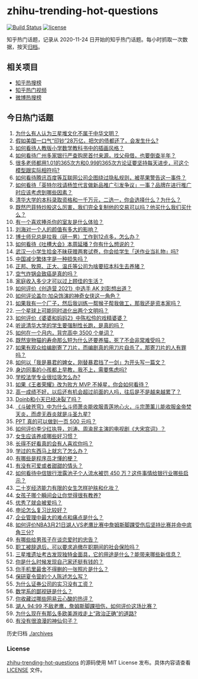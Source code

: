 # zhihu-trending-hot-questions

[![Build Status](https://github.com/justjavac/zhihu-trending-hot-questions/workflows/ci/badge.svg?branch=master)](https://github.com/justjavac/zhihu-trending-hot-questions/actions)
[![license](https://img.shields.io/github/license/justjavac/zhihu-trending-hot-questions)](https://github.com/justjavac/zhihu-trending-hot-questions/blob/master/LICENSE)

知乎热门话题，记录从 2020-11-24 日开始的知乎热门话题。每小时抓取一次数据，按天[归档](./archives)。

## 相关项目

- [知乎热搜榜](https://github.com/justjavac/zhihu-trending-top-search)
- [知乎热门视频](https://github.com/justjavac/zhihu-trending-hot-video)
- [微博热搜榜](https://github.com/justjavac/weibo-trending-hot-search)

## 今日热门话题

<!-- BEGIN -->
<!-- 最后更新时间 Mon Mar 22 2021 02:10:36 GMT+0800 (China Standard Time) -->
1. [为什么有人认为三星堆文化不属于中华文明？](https://www.zhihu.com/question/427577911)
1. [假如美国一口气“印钞”28万亿，把欠的债都还了，会发生什么?](https://www.zhihu.com/question/449822455)
1. [如何看待人教版小学数学教科书中的插画风格？](https://www.zhihu.com/question/68485147)
1. [如何看待广州多家银行严查购房首付来源，找父母借，也要倒查半年？](https://www.zhihu.com/question/450340320)
1. [很多老师都用1.01的365次方和0.99的365次方论证要坚持每天进步，可这个模型跟实际相符吗?](https://www.zhihu.com/question/389057139)
1. [如何看待腾讯百度等互联网公司企图绕过隐私规则，被苹果警告这一事件？](https://www.zhihu.com/question/450309264)
1. [如何看待「英特尔找请杨笠代言做新品推广引发争议」一事？品牌在进行推广时应该考虑到哪些因素？](https://www.zhihu.com/question/449975480)
1. [清华大学的本科录取资格和一千万元，二选一，你会选择什么？为什么？](https://www.zhihu.com/question/264400815)
1. [既然巴菲特炒股这么厉害，我们完全复制他的交易可以吗？他买什么我们买什么？](https://www.zhihu.com/question/367735252)
1. [有一个喜欢捧杀你的室友是什么体验？](https://www.zhihu.com/question/449591338)
1. [刘海对一个人的颜值有多大的影响？](https://www.zhihu.com/question/267077678)
1. [博士师兄总是拉我（研一男）工作到12点多，怎么办？](https://www.zhihu.com/question/449560211)
1. [如何看待《吐槽大会》本周延播？你有什么想说的？](https://www.zhihu.com/question/449868647)
1. [武汉一小学生拾金不昧获赠两套试卷，你会给学生「送作业当礼物」吗?](https://www.zhihu.com/question/450290154)
1. [中国减少繁体字是一种损失吗？](https://www.zhihu.com/question/304734089)
1. [正邦、牧原、正大、温氏等公司为啥要招本科生去养猪？](https://www.zhihu.com/question/376226459)
1. [空气炸锅会致癌是真的吗？](https://www.zhihu.com/question/363200198)
1. [家庭收入多少才可以过上顾佳的生活？](https://www.zhihu.com/question/408182827)
1. [如何评价《创造营 2021》中选手 AK 刘彰想出道？](https://www.zhihu.com/question/450464784)
1. [如何评论盖尔·加朵饰演的神奇女侠这一角色？](https://www.zhihu.com/question/60528145)
1. [如果我有一个厂子，然后我训练一帮猴子帮我做工，那我还是资本家吗？](https://www.zhihu.com/question/446098340)
1. [一个星球上可能同时进化出两个文明吗？](https://www.zhihu.com/question/429559006)
1. [如何评价《婆婆和妈妈2》中陈松伶的戏精婆婆？](https://www.zhihu.com/question/447442139)
1. [听说清华大学的学生要强制性长跑，是真的吗？](https://www.zhihu.com/question/391206598)
1. [如何在一个月内，背完高中 3500 个单词？](https://www.zhihu.com/question/289599760)
1. [既然宠物猫的寿命那么短为什么还要养猫，死了不会非常难受吗？](https://www.zhihu.com/question/449054593)
1. [如果有观众给编剧寄了刀片，而编剧真的用刀片自杀了，那寄刀片的人有罪吗？](https://www.zhihu.com/question/449423501)
1. [如何以「我是暴君的婢女，刚替暴君挡了一剑」为开头写一篇文？](https://www.zhihu.com/question/443223947)
1. [身边同事的小孩都上早教，我不上，需要焦虑吗?](https://www.zhihu.com/question/448889875)
1. [学校法学专业很垃圾怎么办?](https://www.zhihu.com/question/450110876)
1. [如果《王者荣耀》改为败方 MVP 不掉星，你会如何看待？](https://www.zhihu.com/question/392122091)
1. [高一成绩不好，以后还有机会超过前面的人吗，往后是不是越来越累了？](https://www.zhihu.com/question/445248281)
1. [Doinb和小天已经决裂了吗？](https://www.zhihu.com/question/450368597)
1. [《斗破苍穹》中为什么斗师萧炎能收服青莲地心火，斗宗萧薰儿能收服金帝焚天炎，而虚无吞炎就是斗圣九星?](https://www.zhihu.com/question/381287440)
1. [PPT 真的可以做到一页 500 元吗？](https://www.zhihu.com/question/309726916)
1. [如何评价李少红执导，刘涛、周渝民主演的电视剧《大宋宫词》？](https://www.zhihu.com/question/269988403)
1. [女生应该养成哪些好习惯？](https://www.zhihu.com/question/439939720)
1. [长得不好看真的会有人喜欢你吗？](https://www.zhihu.com/question/449098700)
1. [学过的东西马上就忘了怎么办？](https://www.zhihu.com/question/27252044)
1. [有哪些是程序员才懂的梗？](https://www.zhihu.com/question/450130397)
1. [有没有可爱或者甜甜的情头？](https://www.zhihu.com/question/391413854)
1. [如何看待中信银行泄露池子个人流水被罚 450 万？这件事情给银行业哪些启示？](https://www.zhihu.com/question/450220227)
1. [二十岁经济能力有限的女生怎样护肤和化妆？](https://www.zhihu.com/question/27214615)
1. [女孩子哪个瞬间会让你觉得很有教养?](https://www.zhihu.com/question/364828906)
1. [优秀了就会被爱吗？](https://www.zhihu.com/question/359757145)
1. [申论怎么复习比较好？](https://www.zhihu.com/question/364463392)
1. [企业管理中最大的难点和痛点是什么？](https://www.zhihu.com/question/22787988)
1. [如何评价NBA3月21日湖人VS老鹰比赛中詹姆斯脚踝受伤后坚持比赛并命中底角三分?](https://www.zhihu.com/question/450440366)
1. [有哪些给男孩子在谈恋爱时的忠告？](https://www.zhihu.com/question/277221676)
1. [职工被辞退后，可以要求追缴在职期间的社会保险吗？](https://www.zhihu.com/question/444420244)
1. [三星堆遗址考古发现独特金面具，它的用途是什么？能带来哪些新信息？](https://www.zhihu.com/question/450302710)
1. [你是什么时候发现自己家还挺有钱的？](https://www.zhihu.com/question/360716785)
1. [你手机里最舍不得删的一张照片是什么？](https://www.zhihu.com/question/60334228)
1. [保研夏令营的个人陈述怎么写？](https://www.zhihu.com/question/30606095)
1. [为什么证券公司的实习没有工资？](https://www.zhihu.com/question/28897995)
1. [数学系的鄙视链是什么？](https://www.zhihu.com/question/353756542)
1. [你收藏过哪些网易云心酸的热评？](https://www.zhihu.com/question/352814280)
1. [湖人 94:99 不敌老鹰，詹姆斯脚踝扭伤，如何评价这场比赛？](https://www.zhihu.com/question/450437377)
1. [为什么现在有那么多欧美游戏走上“政治正确”的道路?](https://www.zhihu.com/question/449605791)
1. [有没有很浪漫的神仙句子？](https://www.zhihu.com/question/341144250)
<!-- END -->

历史归档 [./archives](./archives)

### License

[zhihu-trending-hot-questions](https://github.com/justjavac/zhihu-trending-hot-questions) 的源码使用 MIT License 发布。具体内容请查看 [LICENSE](./LICENSE) 文件。
